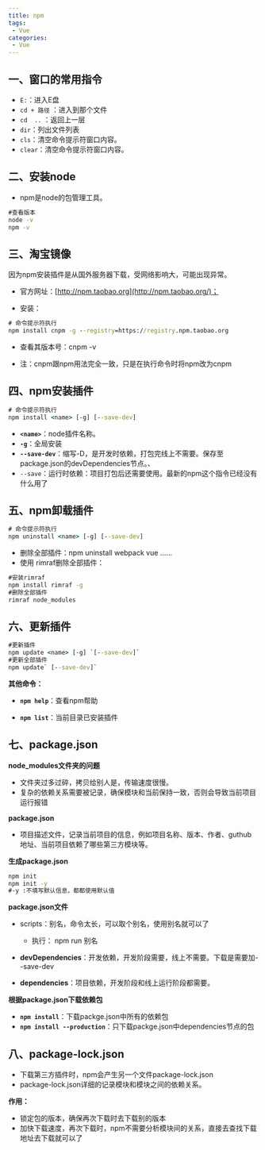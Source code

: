 ```yaml
---
title: npm
tags:
 - Vue
categories:
 - Vue
---
```




## 一、窗口的常用指令

+ `E:`：进入E盘
+ `cd + 路径` ：进入到那个文件
+ `cd  ..` ：返回上一层
+ `dir`：列出文件列表
+ `cls`：清空命令提示符窗口内容。
+ `clear`：清空命令提示符窗口内容。

## 二、安装node

+ npm是node的包管理工具。

```cmd
#查看版本
node -v
npm -v
```

## 三、淘宝镜像

因为npm安装插件是从国外服务器下载，受网络影响大，可能出现异常。

+ 官方网址：[http://npm.taobao.org](http://npm.taobao.org/)；

+ 安装：

```cmd
# 命令提示符执行
npm install cnpm -g --registry=https://registry.npm.taobao.org
```

+ 查看其版本号：cnpm -v

+ 注：cnpm跟npm用法完全一致，只是在执行命令时将npm改为cnpm

## 四、npm安装插件

```cmd
# 命令提示符执行
npm install <name> [-g] [--save-dev]
```

+ **`<name>`**：node插件名称。
+ **`-g`**：全局安装
+ **`--save-dev`**：缩写-D，是开发时依赖，打包完线上不需要。保存至package.json的devDependencies节点。、
+ `--save`：运行时依赖：项目打包后还需要使用。最新的npm这个指令已经没有什么用了

## 五、npm卸载插件

```cmd
# 命令提示符执行
npm uninstall <name> [-g] [--save-dev]
```

+ 删除全部插件：npm uninstall   webpack vue ……
+ 使用 rimraf删除全部插件：

```cmd
#安装rimraf
npm install rimraf -g
#删除全部插件
rimraf node_modules
```

## 六、更新插件

```cmd
#更新插件
npm update <name> [-g] `[--save-dev]`
#更新全部插件
npm update` [--save-dev]`
```

**其他命令：**

+ **`npm help`**：查看npm帮助

+ **`npm list`**：当前目录已安装插件

## 七、package.json

**node_modules文件夹的问题**

+ 文件夹过多过碎，拷贝给别人是，传输速度很慢。
+ 复杂的依赖关系需要被记录，确保模块和当前保持一致，否则会导致当前项目运行报错

**package.json**

+ 项目描述文件，记录当前项目的信息，例如项目名称、版本、作者、guthub地址、当前项目依赖了哪些第三方模块等。

**生成package.json**

```cmd
npm init 
npm init -y
#-y :不填写默认信息，都都使用默认值
```

**package.json文件**

+ scripts：别名，命令太长，可以取个别名，使用别名就可以了
  + 执行： npm run 别名

+ **devDependencies**：开发依赖，开发阶段需要，线上不需要。下载是需要加--save-dev

+ **dependencies**：项目依赖，开发阶段和线上运行阶段都需要。

**根据package.json下载依赖包**

+ **`npm install`**：下载packge.json中所有的依赖包
+ **`npm install --production`**：只下载packge.json中dependencies节点的包

## 八、package-lock.json

+ 下载第三方插件时，npm会产生另一个文件package-lock.json
+ package-lock.json详细的记录模块和模块之间的依赖关系。

**作用：**

+ 锁定包的版本，确保再次下载时去下载别的版本
+ 加快下载速度，再次下载时，npm不需要分析模块间的关系，直接去查找下载地址去下载就可以了
